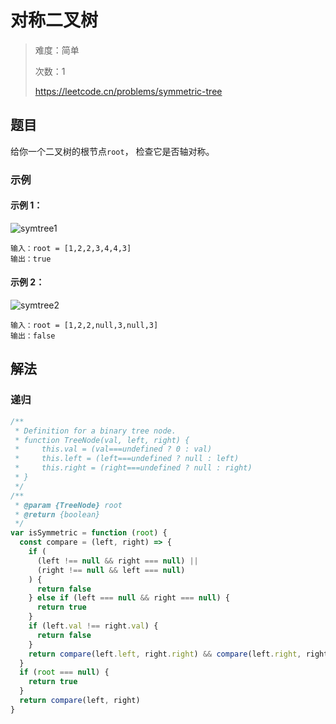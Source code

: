 # 对称二叉树

> 难度：简单
>
> 次数：1
>
> https://leetcode.cn/problems/symmetric-tree

## 题目

给你一个二叉树的根节点`root`， 检查它是否轴对称。

### 示例

#### 示例 1：

![symtree1](https://assets.leetcode.com/uploads/2021/02/19/symtree1.jpg)

```
输入：root = [1,2,2,3,4,4,3]
输出：true
```

#### 示例 2：

![symtree2](https://assets.leetcode.com/uploads/2021/02/19/symtree2.jpg)

```
输入：root = [1,2,2,null,3,null,3]
输出：false
```

## 解法

### 递归

```javascript
/**
 * Definition for a binary tree node.
 * function TreeNode(val, left, right) {
 *     this.val = (val===undefined ? 0 : val)
 *     this.left = (left===undefined ? null : left)
 *     this.right = (right===undefined ? null : right)
 * }
 */
/**
 * @param {TreeNode} root
 * @return {boolean}
 */
var isSymmetric = function (root) {
  const compare = (left, right) => {
    if (
      (left !== null && right === null) ||
      (right !== null && left === null)
    ) {
      return false
    } else if (left === null && right === null) {
      return true
    }
    if (left.val !== right.val) {
      return false
    }
    return compare(left.left, right.right) && compare(left.right, right.left)
  }
  if (root === null) {
    return true
  }
  return compare(left, right)
}
```

